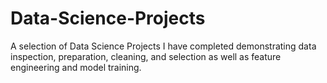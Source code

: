 # Data-Science-Projects
A selection of Data Science Projects I have completed demonstrating data inspection, preparation, cleaning, and selection as well as feature engineering and model training.
